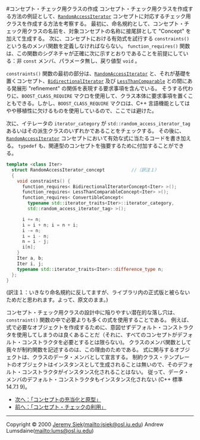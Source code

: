 #コンセプト・チェック用クラスの作成
コンセプト・チェック用クラスを作成する方法の例証として、[`RandomAccessIterator`](http://www.sgi.com/tech/stl/RandomAccessIterator.html) コンセプトに対応するチェック用クラスを作成する方法を考察する。 最初に、命名規約として、コンセプト・チェック用クラスの名前を、対象コンセプトの名称に接尾辞として "Concept" を加えて生成する。 次に、コンセプトにおける有効式を試行する `constraints()` という名のメンバ関数を定義しなければならない。 `function_requires()` 関数は、この関数のシグネチャが正確に次に示すとおりであることを前提にしている：非 `const` メンバ、パラメータ無し、戻り値型 `void` 。

`constraints()` 関数の最初の部分は、[`RandomAccessIterator`](http://www.sgi.com/tech/stl/RandomAccessIterator.html) と、それが基礎を置くコンセプト、[`BidirectionalIterator`](http://www.sgi.com/tech/stl/BidirectionalIterator.html) 及び [`LessThanComparable`](http://www.sgi.com/tech/stl/LessThanComparable.html) との間にある発展形 "refinement" の関係を表現する要求事項を含んでいる。 そうする代わりに、`BOOST_CLASS_REQUIRE` マクロを使用して、クラス本体に要求事項を置くこともできる。しかし、`BOOST_CLASS_REQUIRE` マクロは、C++ 言語機能としてはやや移植性に欠けるものを使用しているので、ここでは避けた。

次に、イテレータの `iterator_category` が `std::random_access_iterator_tag` あるいはその派生クラスのいずれかであることをチェックする。 その後に、[`RandomAccessIterator`](http://www.sgi.com/tech/stl/RandomAccessIterator.html) コンセプトにおいて有効な式に当たるコードを書き加える。 `typedef` も、関連型のコンセプトを強要するために付加することができる。

```cpp
template <class Iter>
  struct RandomAccessIterator_concept          //（訳注１）
  {
    void constraints() {
      function_requires< BidirectionalIteratorConcept<Iter> >();
      function_requires< LessThanComparableConcept<Iter> >();
      function_requires< ConvertibleConcept<
        typename std::iterator_traits<Iter>::iterator_category,
        std::random_access_iterator_tag> >();

      i += n;
      i = i + n; i = n + i;
      i -= n;
      i = i - n;
      n = i - j;
      i[n];
    }
    Iter a, b;
    Iter i, j;
    typename std::iterator_traits<Iter>::difference_type n;
  };
}
```

(訳注１：いきなり命名規約に反してますが、ライブラリ内の正式版と被らないためだと思われます。よって、原文のまま。)

コンセプト・チェック用クラスの設計中に陥りやすい潜在的な落し穴は、`constraint()` 関数の中で必要よりも多くの式を使用することである。 例えば、式で必要なオブジェクトを作成するために、意図せずデフォルト・コンストラクタを使用してしまうのは良くあることだ（それに、すべてのコンセプトがデフォルト・コンストラクタを必要とするとは限らない)。 クラスのメンバ関数として我々が制約関数を記述するのは、この理由のためである。 式に関与するオブジェクトは、クラスのデータ・メンバとして宣言する。 制約クラス・テンプレートのオブジェクトはインスタンスとして生成されることは無いので、そのデフォルト・コンストラクタがインスタンス化されることはない。 従って、データ・メンバのデフォルト・コンストラクタもインスタンス化されない (C++ 標準 14.7.1 9)。


- [次へ：「コンセプトの充当化と原型」](concept_covering.md)
- [前へ：「コンセプト・チェックの利用」](using_concept_check.md)

***
Copyright © 2000 [Jeremy Siek](http://www.boost.org/doc/libs/1_31_0/people/jeremy_siek.htm)(<mailto:jsiek@osl.iu.edu>) Andrew Lumsdaine(<mailto:lums@osl.iu.edu>)

